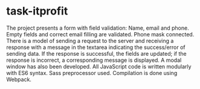# task-itprofit

The project presents a form with field validation: Name, email and phone. Empty fields and correct email filling are validated. Phone mask connected. There is a model of sending a request to the server and receiving a response with a message in the textarea indicating the success/error of sending data. If the response is successful, the fields are updated; if the response is incorrect, a corresponding message is displayed. A modal window has also been developed. All JavaScript code is written modularly with ES6 syntax. Sass preprocessor used. Compilation is done using Webpack.
